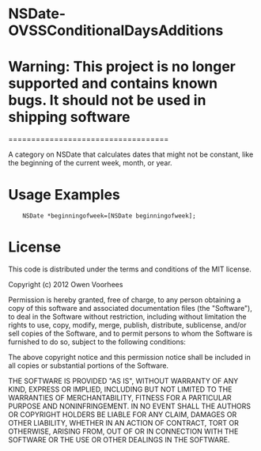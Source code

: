 NSDate-OVSSConditionalDaysAdditions
===================================

# Warning: This project is no longer supported and contains known bugs. It should not be used in shipping software

===================================

A category on NSDate that calculates dates that might not be constant, like the beginning of the current week, month, or year.

Usage Examples
================

		NSDate *beginningofweek=[NSDate beginningofweek];
		
License
==========

This code is distributed under the terms and conditions of the MIT license.

Copyright (c) 2012 Owen Voorhees

Permission is hereby granted, free of charge, to any person obtaining a copy of this software and associated documentation files (the "Software"), to deal in the Software without restriction, including without limitation the rights to use, copy, modify, merge, publish, distribute, sublicense, and/or sell copies of the Software, and to permit persons to whom the Software is furnished to do so, subject to the following conditions:

The above copyright notice and this permission notice shall be included in all copies or substantial portions of the Software.

THE SOFTWARE IS PROVIDED "AS IS", WITHOUT WARRANTY OF ANY KIND, EXPRESS OR IMPLIED, INCLUDING BUT NOT LIMITED TO THE WARRANTIES OF MERCHANTABILITY, FITNESS FOR A PARTICULAR PURPOSE AND NONINFRINGEMENT. IN NO EVENT SHALL THE AUTHORS OR COPYRIGHT HOLDERS BE LIABLE FOR ANY CLAIM, DAMAGES OR OTHER LIABILITY, WHETHER IN AN ACTION OF CONTRACT, TORT OR OTHERWISE, ARISING FROM, OUT OF OR IN CONNECTION WITH THE SOFTWARE OR THE USE OR OTHER DEALINGS IN THE SOFTWARE.
